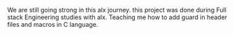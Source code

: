 We are still going strong in this alx journey. this project was done during Full stack Engineering studies with alx. Teaching me how to add guard in header files and macros in C language. 
